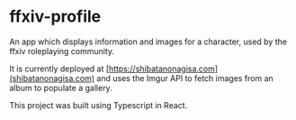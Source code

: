 # ffxiv-profile
An app which displays information and images for a character, used by the ffxiv roleplaying community.

It is currently deployed at [https://shibatanonagisa.com](shibatanonagisa.com) and uses the Imgur API to fetch images from an album to populate a gallery.

This project was built using Typescript in React.
